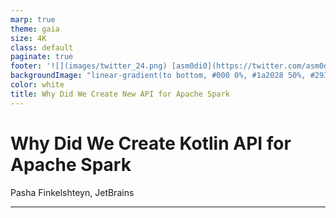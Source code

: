 ```yaml
---
marp: true
theme: gaia
size: 4K
class: default
paginate: true
footer: '![](images/twitter_24.png) [asm0di0](https://twitter.com/asm0di0)'
backgroundImage: "linear-gradient(to bottom, #000 0%, #1a2028 50%, #293845 100%)"
color: white
title: Why Did We Create New API for Apache Spark
---
```

<!--
_class: lead
_paginate: false
_footer: ""
-->

<style>
footer {
    display: table
}
.hljs-variable { color: lightblue }
.hljs-string { color: lightgreen }
.hljs-params { color: lightpink }
</style>

# Why Did We Create Kotlin API for Apache Spark

Pasha Finkelshteyn, JetBrains

---

